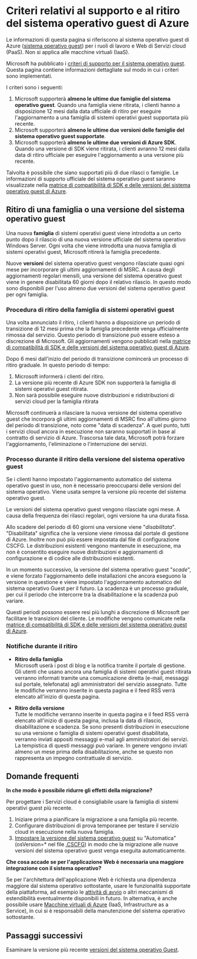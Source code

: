 <properties 
   pageTitle="Guida al supporto e ai criteri di ritiro per il sistema operativo guest di Azure | Microsoft Azure" 
   description="Fornisce informazioni sul supporto che verrà fornito da Microsoft riguardo al sistema operativo guest di Azure usato da Servizi cloud." 
   services="cloud-services" 
   documentationCenter="na" 
   authors="Thraka" 
   manager="timlt" 
   editor=""/>

<tags
   ms.service="cloud-services"
   ms.devlang="na"
   ms.topic="article"
   ms.tgt_pltfrm="na"
   ms.workload="tbd" 
   ms.date="08/18/2015"
   ms.author="adegeo"/>

# Criteri relativi al supporto e al ritiro del sistema operativo guest di Azure
Le informazioni di questa pagina si riferiscono al sistema operativo guest di Azure ([sistema operativo guest](https://msdn.microsoft.com/library/azure/ff729422.aspx)) per i ruoli di lavoro e Web di Servizi cloud (PaaS). Non si applica alle macchine virtuali (IaaS).

Microsoft ha pubblicato i [criteri di supporto per il sistema operativo guest](http://support.microsoft.com/gp/azure-cloud-lifecycle-faq). Questa pagina contiene informazioni dettagliate sul modo in cui i criteri sono implementati.

I criteri sono i seguenti:

1. Microsoft supporterà **almeno le ultime due famiglie del sistema operativo guest**. Quando una famiglia viene ritirata, i clienti hanno a disposizione 12 mesi dalla data ufficiale di ritiro per eseguire l'aggiornamento a una famiglia di sistemi operativi guest supportata più recente.
2. Microsoft supporterà **almeno le ultime due versioni delle famiglie del sistema operativo guest supportate**. 
3. Microsoft supporterà **almeno le ultime due versioni di Azure SDK**. Quando una versione di SDK viene ritirata, i clienti avranno 12 mesi dalla data di ritiro ufficiale per eseguire l'aggiornamento a una versione più recente. 

Talvolta è possibile che siano supportati più di due rilasci o famiglie. Le informazioni di supporto ufficiale del sistema operativo guest saranno visualizzate nella [matrice di compatibilità di SDK e delle versioni del sistema operativo guest di Azure](cloud-services-guestos-update-matrix.md).


## Ritiro di una famiglia o una versione del sistema operativo guest 


Una nuova **famiglia** di sistemi operativi guest viene introdotta a un certo punto dopo il rilascio di una nuova versione ufficiale del sistema operativo Windows Server. Ogni volta che viene introdotta una nuova famiglia di sistemi operativi guest, Microsoft ritirerà la famiglia precedente.

Nuove **versioni** del sistema operativo guest vengono rilasciate quasi ogni mese per incorporare gli ultimi aggiornamenti di MSRC. A causa degli aggiornamenti regolari mensili, una versione del sistema operativo guest viene in genere disabilitata 60 giorni dopo il relativo rilascio. In questo modo sono disponibili per l'uso almeno due versioni del sistema operativo guest per ogni famiglia.

### Procedura di ritiro della famiglia di sistemi operativi guest 


Una volta annunciato il ritiro, i clienti hanno a disposizione un periodo di transizione di 12 mesi prima che la famiglia precedente venga ufficialmente rimossa dal servizio. Questo periodo di transizione può essere esteso a discrezione di Microsoft. Gli aggiornamenti vengono pubblicati nella [matrice di compatibilità di SDK e delle versioni del sistema operativo guest di Azure](cloud-services-guestos-update-matrix.md).

Dopo 6 mesi dall'inizio del periodo di transizione comincerà un processo di ritiro graduale. In questo periodo di tempo:

1. Microsoft informerà i clienti del ritiro. 
2. La versione più recente di Azure SDK non supporterà la famiglia di sistemi operativi guest ritirata.
3. Non sarà possibile eseguire nuove distribuzioni e ridistribuzioni di servizi cloud per la famiglia ritirata

Microsoft continuerà a rilasciare la nuova versione del sistema operativo guest che incorpora gli ultimi aggiornamenti di MSRC fino all'ultimo giorno del periodo di transizione, noto come "data di scadenza". A quel punto, tutti i servizi cloud ancora in esecuzione non saranno supportati in base al contratto di servizio di Azure. Trascorsa tale data, Microsoft potrà forzare l'aggiornamento, l'eliminazione o l'interruzione dei servizi.



### Processo durante il ritiro della versione del sistema operativo guest 
Se i clienti hanno impostato l'aggiornamento automatico del sistema operativo guest in uso, non è necessario preoccuparsi delle versioni del sistema operativo. Viene usata sempre la versione più recente del sistema operativo guest.

Le versioni del sistema operativo guest vengono rilasciate ogni mese. A causa della frequenza dei rilasci regolari, ogni versione ha una durata fissa.

Allo scadere del periodo di 60 giorni una versione viene "*disabilitata*". "Disabilitata" significa che la versione viene rimossa dal portale di gestione di Azure. Inoltre non può più essere impostata dal file di configurazione CSCFG. Le distribuzioni esistenti vengono mantenute in esecuzione, ma non è consentito eseguire nuove distribuzioni e aggiornamenti di configurazione e di codice alle distribuzioni esistenti.

In un momento successivo, la versione del sistema operativo guest "*scade*", e viene forzato l'aggiornamento delle installazioni che ancora eseguono la versione in questione e viene impostato l'aggiornamento automatico del sistema operativo Guest per il futuro. La scadenza è un processo graduale, per cui il periodo che intercorre tra la disabilitazione e la scadenza può variare.

Questi periodi possono essere resi più lunghi a discrezione di Microsoft per facilitare le transizioni del cliente. Le modifiche vengono comunicate nella [matrice di compatibilità di SDK e delle versioni del sistema operativo guest di Azure](cloud-services-guestos-update-matrix.md).



### Notifiche durante il ritiro 

* **Ritiro della famiglia** <br>Microsoft userà i post di blog e la notifica tramite il portale di gestione. Gli utenti che usano ancora una famiglia di sistemi operativi guest ritirata verranno informati tramite una comunicazione diretta (e-mail, messaggi sul portale, telefonata) agli amministratori del servizio assegnato. Tutte le modifiche verranno inserite in questa pagina e il feed RSS verrà elencato all'inizio di questa pagina. 


* **Ritiro della versione** <br>Tutte le modifiche verranno inserite in questa pagina e il feed RSS verrà elencato all'inizio di questa pagina, inclusa la data di rilascio, disabilitazione e scadenza. Se sono presenti distribuzioni in esecuzione su una versione o famiglia di sistemi operativi guest disabilitata, verranno inviati appositi messaggi e-mail agli amministratori dei servizi. La tempistica di questi messaggi può variare. In genere vengono inviati almeno un mese prima della disabilitazione, anche se questo non rappresenta un impegno contrattuale di servizio.


## Domande frequenti

**In che modo è possibile ridurre gli effetti della migrazione?**

Per progettare i Servizi cloud è consigliabile usare la famiglia di sistemi operativi guest più recente.

1. Iniziare prima a pianificare la migrazione a una famiglia più recente. 
2. Configurare distribuzioni di prova temporanee per testare il servizio cloud in esecuzione nella nuova famiglia. 
3. [Impostare la versione del sistema operativo guest](https://msdn.microsoft.com/library/azure/gg433101.aspx) su "Automatica" (osVersion=* nel file [.CSCFG](https://msdn.microsoft.com/library/azure/gg456324.aspx)) in modo che la migrazione alle nuove versioni del sistema operativo guest venga eseguita automaticamente.

**Che cosa accade se per l'applicazione Web è necessaria una maggiore integrazione con il sistema operativo?**

Se per l'architettura dell'applicazione Web è richiesta una dipendenza maggiore dal sistema operativo sottostante, usare le funzionalità supportate della piattaforma, ad esempio le [attività di avvio](https://msdn.microsoft.com/library/windowsazure/gg456327.aspx) o altri meccanismi di estendibilità eventualmente disponibili in futuro. In alternativa, è anche possibile usare [Macchine virtuali di Azure](http://azure.microsoft.com/documentation/scenarios/virtual-machines/) (IaaS, Infrastructure as a Service), in cui si è responsabili della manutenzione del sistema operativo sottostante.
 
## Passaggi successivi
Esaminare la versione più recente [versioni del sistema operativo Guest](cloud-services-guestos-update-matrix.md).

<!---HONumber=August15_HO8-->